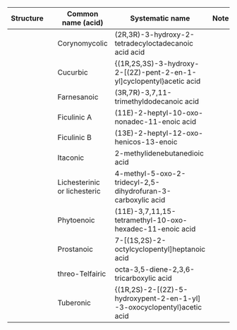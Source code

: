 | Structure |                               | Common name (acid)           | Systematic name                                                                 | Note                        |
| --------- | ----------------------------- | ---------------------------- | ------------------------------------------------------------------------------- | --------------------------- |
|           |                               | Corynomycolic                | (2R,3R)-3-hydroxy-2-tetradecyloctadecanoic acid acid                            |                             |
|           |                               | Cucurbic                     | {(1R,2S,3S)-3-hydroxy-2-[(2Z)-pent-2-en-1-yl]cyclopentyl}acetic acid            |                             |
|           |                               | Farnesanoic                  | (3R,7R)-3,7,11-trimethyldodecanoic acid                                         |                             |
|           |                               | Ficulinic A                  | (11E)-2-heptyl-10-oxo-nonadec-11-enoic acid                                     |                             |
|           |                               | Ficulinic B                  | (13E)-2-heptyl-12-oxo-henicos-13-enoic                                          |                             |
|           |                               | Itaconic                     | 2-methylidenebutanedioic acid                                                   |                             |
|           |                               | Lichesterinic or lichesteric | 4-methyl-5-oxo-2-tridecyl-2,5-dihydrofuran-3-carboxylic acid                    |                             |
|           |                               | Phytoenoic                   | (11E)-3,7,11,15-tetramethyl-10-oxo-hexadec-11-enoic acid                        |                             |
|           |                               | Prostanoic                   | 7-[(1S,2S)-2-octylcyclopentyl]heptanoic acid                                    |                             |
|           |                               | threo-Telfairic              | octa-3,5-diene-2,3,6-tricarboxylic acid                                         |                             |
|           |                               | Tuberonic                    | {(1R,2S)-2-[(2Z)-5-hydroxypent-2-en-1-yl] -3-oxocyclopentyl}acetic acid         |                             |

